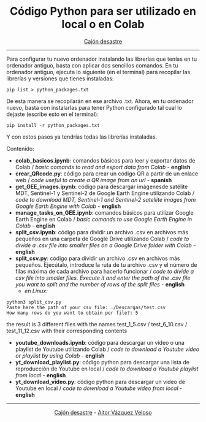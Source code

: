 <center>

# **Código Python para ser utilizado en local o en Colab**

</center>
<center>

[Cajón desastre](https://github.com/aitorvv96/cajon_desastre)

</center>

---

Para configurar tu nuevo ordenador instalando las librerías que tenías en tu ordenador antiguo, basta con aplicar dos sencillos comandos. En tu ordenador antiguo, ejecuta lo siguiente (en el terminal) para recopilar las librerías y versiones que tienes instaladas:
```
pip list > python_packages.txt
```
De esta manera se recopilarán en ese archivo .txt. Ahora, en tu ordenador nuevo, basta con instalarlas para tener Python configurado tal cual lo dejaste (escribe esto en el terminal):
```
pip install -r python_packages.txt
```
Y con estos pasos ya tendrías todas las librerías instaladas.


Contenido:
* **colab_basicos.ipynb**: comandos básicos para leer y exportar datos de Colab / *basic comands to read and export data from Colab* - **english**
* **crear_QRcode.py**: código para crear un código QR a partir de un enlace web / *code useful to create a QR image from an url* - **spanish**
* **get_GEE_images.ipynb**: código para descargar imágenesde satélite MDT, Sentinel-1 y Sentinel-2 de Google Earth Engine utilizando Colab / *code to download MDT, Sentinel-1 and Sentinel-2 satellite images from Google Earth Engine with Colab* - **english**
* **manage_tasks_on_GEE.ipynb**: comandos básicos para utilizar Google Earth Engine en Colab / *basic comands to use Google Earth Engine in Colab* - **english**
* **split_csv.ipynb**: código para dividir un archivo .csv en archivos más pequeños en una carpeta de Google Drive utilizando Colab / *code to divide a .csv file into smaller files on a Google Drive folder with Colab* - **english**
* **split_csv.py**: código para dividir un archivo .csv en archivos más pequeños. Ejecútalo, introduce la ruta de tu archivo .csv y el número de filas máxima de cada archivo para hacerlo funcionar / *code to divide a csv file into smaller files. Execute it and enter the path of the .csv file you want to split and the number of rows of the split files* - **english** 
  - *en Linux:*
```
python3 split_csv.py
Paste here the path of your csv file: ./Descargas/test.csv
How many rows do you want to obtain per file?: 5
```
  the result is 3 different files with the names test_1_5.csv / test_6_10.csv / test_11_12.csv with their corresponding contents
* **youtube_downloads.ipynb**: código para descargar un vídeo o una playlist de Youtube utilizando Colab / *code to download a Youtube video or playlist by using Colab* - **english**
* **yt_download_playlist.py**: código python para descargar una lista de reproducción de Youtube en local / *code to download a Youtube playlist from local* - **english**
* **yt_download_video.py**: código python para descargar un vídeo de Youtube en local / *code to download a Youtube video from local* - **english**

---
<center>

[Cajón desastre](https://github.com/aitorvv96/cajon_desastre) - [Aitor Vázquez Veloso](https://www.linkedin.com/in/aitorvazquezveloso)

</center>

